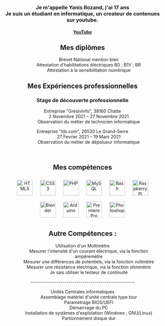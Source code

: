   <!-- Hi there! Feel free to make this your own but don't use my data -->
<div align="center">  
<h3>Je m'appelle Yanis Rozand, j'ai 17 ans<br>Je suis un étudiant en informatique, un createur de contenues sur youtube.</h3>

<h4><a href="https://bit.ly/2TV0RIg">YouTube</a></h4>

## Mes diplômes 
  <dl>
    <dd>Brevet National mention bien</dd>
    <dd>Attestation d'habilitations éléctriques B0 ; B1V ; BR</dd>
    <dd>Attestation à la sensibilitation numérique</dd>
   </dl>

## Mes Expériences professionnelles
  ### Stage de découverte professionnelle
  <dl>
    <dt>Entreprise "GresivInfo", 38160 Chatte</dt>
    <dd>2 Novembre 2021 – 27 Novembre 2021</dd>
    <dd>Observation du métier de technicien informatique</dd>
  </dl>
  
  <dl>
    <dt>Entreprise "lds.com", 26530 Le Grand-Serre</dt>
    <dd>27 Fevrier 2021 – 19 Mars 2021</dd>
    <dd>Observation du métier de dépolueur informatique</dd>
  </dl>
<br/>  


## Mes compétences  
<div align="center">  
<img style="margin: 10px" src="https://profilinator.rishav.dev/skills-assets/html5-original-wordmark.svg" alt="HTML5" height="50" />  
<img style="margin: 10px" src="https://profilinator.rishav.dev/skills-assets/css3-original-wordmark.svg" alt="CSS3" height="50" />  
<img style="margin: 10px" src="https://profilinator.rishav.dev/skills-assets/php-original.svg" alt="PHP" height="50" />  
<img style="margin: 10px" src="https://profilinator.rishav.dev/skills-assets/mysql-original-wordmark.svg" alt="MySQL" height="50" />  
<img style="margin: 10px" src="https://profilinator.rishav.dev/skills-assets/gnu_bash-icon.svg" alt="Bash" height="50" />  
<img style="margin: 10px" src="https://profilinator.rishav.dev/skills-assets/raspberrypi.png" alt="Raspberry Pi" height="50" />  
<img style="margin: 10px" src="https://profilinator.rishav.dev/skills-assets/blender_community_badge_white.svg" alt="Blender" height="50" />  
<img style="margin: 10px" src="https://profilinator.rishav.dev/skills-assets/arduino.png" alt="Arduino" height="50" />  
<img style="margin: 10px" src="https://profilinator.rishav.dev/skills-assets/adobepremierepro.png" alt="Premiere Pro" height="50" />  
<img style="margin: 10px" src="https://profilinator.rishav.dev/skills-assets/photoshop-plain.svg" alt="Photoshop" height="50" />  
</div>  

## Autre Compétences :  
  
  <dl>
    <dt>Utilisation d'un Multimètre</dt>
    <dd>Mesurer l'intensité d'un courant électrique, via la fonction ampèremètre</dd>
    <dd>Mesurer une différences de potentiels, via la fonction voltmètre</dd>
    <dd>Mesurer une résistance electrique, via la fonction ohmmètre</dd>
    <dd>Je sais utiliser le testeur de continuité</dd>
  </dl>
----------------------------------------------------
   <dl>
    <dt>Unités Centrales informatiques</dt>
    <dd>Assemblage matériel d'unité centrale type tour</dd>
    <dd>Paramétrage BIOS/UEFI</dd>
    <dd>Démarrrage du PC</dd>
    <dd>Installation de systèmes d'explotation (Windows ; GNU/Linux)</dd>
    <dd>Partionnement disque dur</dd>
   </dl>
  

<br />
